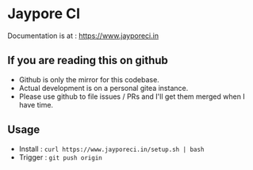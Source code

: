 # Jaypore CI

Documentation is at : https://www.jayporeci.in

## If you are reading this on github

- Github is only the mirror for this codebase.
- Actual development is on a personal gitea instance.
- Please use github to file issues / PRs and I'll get them merged when I have time.

## Usage

- Install : `curl https://www.jayporeci.in/setup.sh | bash`
- Trigger : `git push origin`
